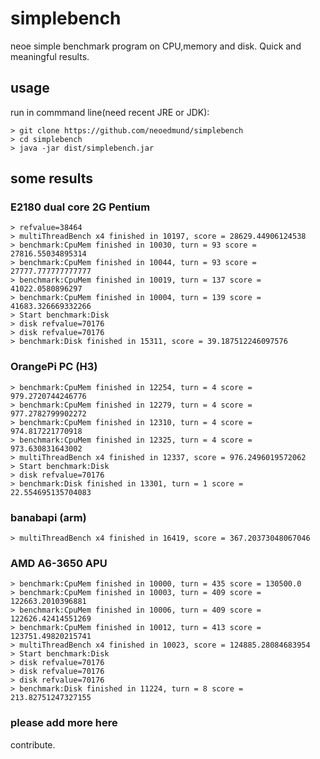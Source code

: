 # simplebench
neoe simple benchmark program on CPU,memory and disk. Quick and meaningful results.

## usage
run in commmand line(need recent JRE or JDK):
```
> git clone https://github.com/neoedmund/simplebench
> cd simplebench
> java -jar dist/simplebench.jar
```

## some results

### E2180 dual core 2G Pentium
```
> refvalue=38464
> multiThreadBench x4 finished in 10197, score = 28629.44906124538
> benchmark:CpuMem finished in 10030, turn = 93 score = 27816.55034895314
> benchmark:CpuMem finished in 10044, turn = 93 score = 27777.777777777777
> benchmark:CpuMem finished in 10019, turn = 137 score = 41022.0580896297
> benchmark:CpuMem finished in 10004, turn = 139 score = 41683.326669332266
> Start benchmark:Disk
> disk refvalue=70176
> disk refvalue=70176
> benchmark:Disk finished in 15311, score = 39.187512246097576
```



### OrangePi PC (H3)
```
> benchmark:CpuMem finished in 12254, turn = 4 score = 979.2720744246776
> benchmark:CpuMem finished in 12279, turn = 4 score = 977.2782799902272
> benchmark:CpuMem finished in 12310, turn = 4 score = 974.817221770918
> benchmark:CpuMem finished in 12325, turn = 4 score = 973.630831643002
> multiThreadBench x4 finished in 12337, score = 976.2496019572062
> Start benchmark:Disk
> disk refvalue=70176
> benchmark:Disk finished in 13301, turn = 1 score = 22.554695135704083
```

### banabapi (arm)
```
> multiThreadBench x4 finished in 16419, score = 367.20373048067046
```

### AMD A6-3650 APU
```
> benchmark:CpuMem finished in 10000, turn = 435 score = 130500.0
> benchmark:CpuMem finished in 10003, turn = 409 score = 122663.2010396881
> benchmark:CpuMem finished in 10006, turn = 409 score = 122626.42414551269
> benchmark:CpuMem finished in 10012, turn = 413 score = 123751.49820215741
> multiThreadBench x4 finished in 10023, score = 124885.28084683954
> Start benchmark:Disk
> disk refvalue=70176
> disk refvalue=70176
> disk refvalue=70176
> benchmark:Disk finished in 11224, turn = 8 score = 213.82751247327155
```

### please add more here
contribute.
